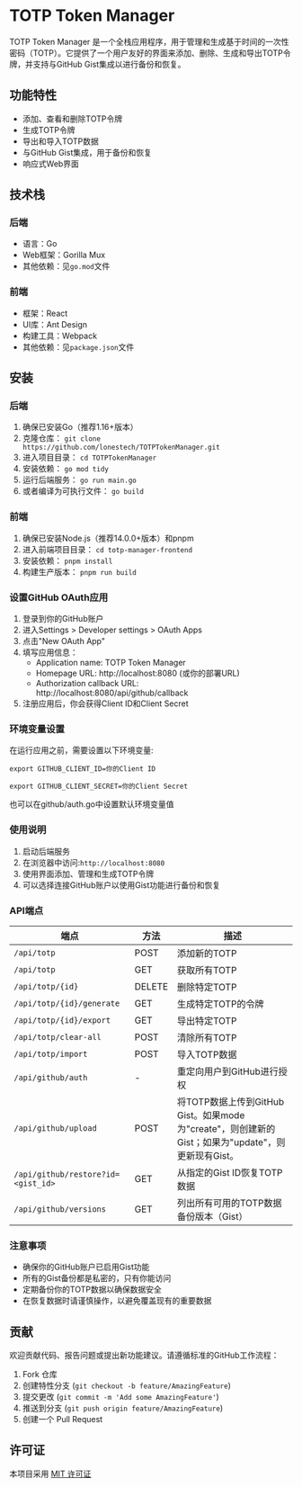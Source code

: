 # TOTP Token Manager

TOTP Token Manager 是一个全栈应用程序，用于管理和生成基于时间的一次性密码（TOTP）。它提供了一个用户友好的界面来添加、删除、生成和导出TOTP令牌，并支持与GitHub Gist集成以进行备份和恢复。

## 功能特性

- 添加、查看和删除TOTP令牌
- 生成TOTP令牌
- 导出和导入TOTP数据
- 与GitHub Gist集成，用于备份和恢复
- 响应式Web界面

## 技术栈

### 后端
- 语言：Go
- Web框架：Gorilla Mux
- 其他依赖：见`go.mod`文件

### 前端
- 框架：React
- UI库：Ant Design
- 构建工具：Webpack
- 其他依赖：见`package.json`文件

## 安装

### 后端

1. 确保已安装Go（推荐1.16+版本）
2. 克隆仓库： 
```git clone https://github.com/lonestech/TOTPTokenManager.git```
3. 进入项目目录：
   ```cd TOTPTokenManager```
4. 安装依赖：
   ```go mod tidy```
5. 运行后端服务：
   ```go run main.go```
6. 或者编译为可执行文件：
   ```go build```

### 前端

1. 确保已安装Node.js（推荐14.0.0+版本）和pnpm
2. 进入前端项目目录：
   ```cd totp-manager-frontend```
3. 安装依赖：
   ```pnpm install```
4. 构建生产版本：
   ```pnpm run build```
### 设置GitHub OAuth应用

1. 登录到你的GitHub账户
2. 进入Settings > Developer settings > OAuth Apps
3. 点击"New OAuth App"
4. 填写应用信息：
   - Application name: TOTP Token Manager
   - Homepage URL: http://localhost:8080 (或你的部署URL)
   - Authorization callback URL: http://localhost:8080/api/github/callback
5. 注册应用后，你会获得Client ID和Client Secret
### 环境变量设置

在运行应用之前，需要设置以下环境变量:

```export GITHUB_CLIENT_ID=你的Client ID```

```export GITHUB_CLIENT_SECRET=你的Client Secret```

也可以在github/auth.go中设置默认环境变量值
### 使用说明

1. 启动后端服务
2. 在浏览器中访问:`http://localhost:8080`
3. 使用界面添加、管理和生成TOTP令牌
4. 可以选择连接GitHub账户以使用Gist功能进行备份和恢复

### API端点

| 端点 | 方法  | 描述 |
|------|-----|----|
| `/api/totp` | POST | 添加新的TOTP |
| `/api/totp` | GET | 获取所有TOTP |
| `/api/totp/{id}` | DELETE | 删除特定TOTP |
| `/api/totp/{id}/generate` | GET | 生成特定TOTP的令牌 |
| `/api/totp/{id}/export` | GET | 导出特定TOTP |
| `/api/totp/clear-all` | POST | 清除所有TOTP |
| `/api/totp/import` | POST | 导入TOTP数据 |
| `/api/github/auth` | -   | 重定向用户到GitHub进行授权 |
| `/api/github/upload` | POST | 将TOTP数据上传到GitHub Gist。如果mode为"create"，则创建新的Gist；如果为"update"，则更新现有Gist。 |
| `/api/github/restore?id=<gist_id>` | GET | 从指定的Gist ID恢复TOTP数据 |
| `/api/github/versions` | GET | 列出所有可用的TOTP数据备份版本（Gist） |


### 注意事项

- 确保你的GitHub账户已启用Gist功能
- 所有的Gist备份都是私密的，只有你能访问
- 定期备份你的TOTP数据以确保数据安全
- 在恢复数据时请谨慎操作，以避免覆盖现有的重要数据

## 贡献

欢迎贡献代码、报告问题或提出新功能建议。请遵循标准的GitHub工作流程：

1. Fork 仓库
2. 创建特性分支 (`git checkout -b feature/AmazingFeature`)
3. 提交更改 (`git commit -m 'Add some AmazingFeature'`)
4. 推送到分支 (`git push origin feature/AmazingFeature`)
5. 创建一个 Pull Request

## 许可证

本项目采用 [MIT 许可证](LICENSE)